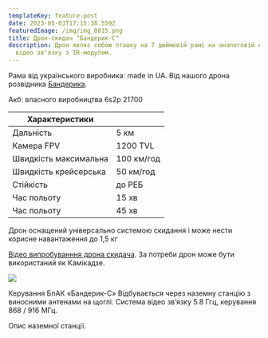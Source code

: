 ```yaml
---
templateKey: feature-post
date: 2023-05-03T17:15:38.559Z
featuredImage: /img/img_0815.png
title: Дрон-скидач "Бандерик-С"
description: Дрон являє собою пташку на 7 дюймовій рамі на аналоговій системі
  відео зв’язку з IR-модулем.
---
```

Рама від українського виробника:
made in UA. Від нашого дрона
розвідника <a href="https://dronarnia.com.ua/feature/scout-drone-banderyk/" rel="noopener noreferrer">Бандерика</a>.

Акб: власного виробництва 6s2p
21700

| Характеристики        |            |
| --------------------- | ---------- |
| Дальність             | 5 км       |
| Камера FPV            | 1200 TVL   |
| Швидкість максимальна | 100 км/год |
| Швидкість крейсерська | 50 км/год  |
| Стійкість             | до РЕБ     |
| Час польоту           | 15 хв      |
| Час польоту           | 45 хв      |

Дрон оснащений універсально
системою скидання і може нести
корисне навантаження до 1,5 кг

<a href="https://www.youtube.com/shorts/sNHp2t2YHqg" target="_blank" rel="noopener noreferrer">Відео випробуванння дрона скидача</a>.
За потреби дрон може бути
використаний як Камікадзе.

![](/img/img_0820.png)

Керування БпАК «Бандерик-С»
Відбувається через наземну станцію з виносними
антенами на щоглі. Система відео зв’язку 5.8 Ггц,
керування 868 / 916 МГц.

Опис наземної станції.